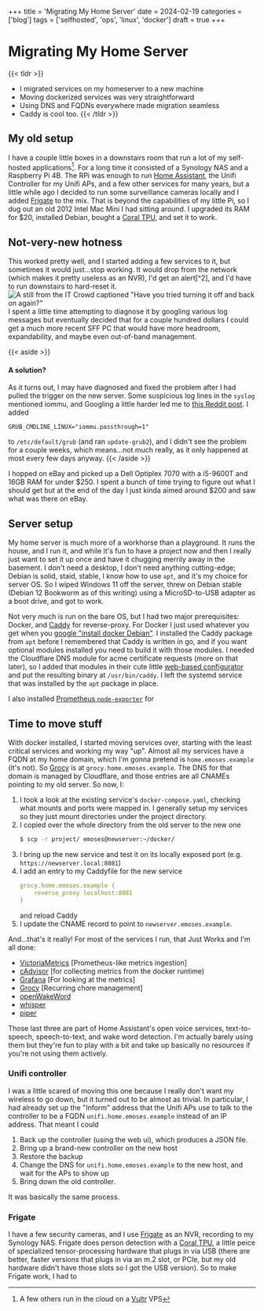 +++
title = 'Migrating My Home Server'
date = 2024-02-19
categories = ['blog']
tags = ['selfhosted', 'ops', 'linux', 'docker']
draft = true
+++

# Migrating My Home Server

{{< tldr >}}
* I migrated services on my homeserver to a new machine
* Moving dockerized services was very straightforward
* Using DNS and FQDNs everywhere made migration seamless
* Caddy is cool too.
{{< /tldr >}}

## My old setup

I have a couple little boxes in a downstairs room that run a lot of my self-hosted applications[^1].  For a long time it
consisted of a Synology NAS and a Raspberry Pi 4B.  The RPi was enough to run [Home
Assistant](https://home-assistant.io), the Unifi Controller for my Unifi APs, and a few other services for many years,
but a little while ago I decided to run some surveillance cameras locally and I added [Frigate](https://frigate.video)
to the mix. That is beyond the capabilities of my little Pi, so I dug out an old 2012 Intel Mac Mini I had sitting
around.  I upgraded its RAM for $20, installed Debian, bought a [Coral TPU](https://coral.ai/products/accelerator), and
set it to work.

[^1]: A few others run in the cloud on a [Vultr](https://www.vultr.com/) VPS

## Not-very-new hotness

This worked pretty well, and I started adding a few services to it, but sometimes it would just...stop working. It would
drop from the network (which makes it pretty useless as an NVR), I'd get an alert[^2], and I'd have to run downstairs to
hard-reset it.
![A still from the IT Crowd captioned "Have you tried turning it off and back on
again?"](/img/hello-it.jpeg)
I spent a little time attempting to diagnose it by googling various log messages but
eventually decided that for a couple hundred dollars I could get a much more recent SFF PC that would have more
headroom, expandability, and maybe even out-of-band management.

{{< aside >}}
#### A solution?

As it turns out, I may have diagnosed and fixed the problem after I had pulled the trigger on the new server.  Some
suspicious log lines in the `syslog` mentioned iommu, and Googling a little harder led me to [this Reddit
post](https://www.reddit.com/r/linux_on_mac/comments/w3hisc/network_dropout_fix_for_linux_on_mac_with_kernel/).  I added

```
GRUB_CMDLINE_LINUX="iommu.passthrough=1"
```

to `/etc/default/grub` (and ran `update-grub2`), and I didn't see the problem for a couple weeks, which means...not much
really, as it only happened at most every few days anyway.
{{< /aside >}}

I hopped on eBay and picked up a Dell Optiplex 7070 with a i5-9600T and 16GB RAM for under $250.  I spent a bunch of
time trying to figure out what I should get but at the end of the day I just kinda aimed around $200 and saw what was
there on eBay.


## Server setup

My home server is much more of a workhorse than a playground.  It runs the house, and I run it, and while it's fun to
have a project now and then I really just want to set it up once and have it chugging merrily away in the basement.  I
don't need a desktop, I don't need anything cutting-edge; Debian is solid, staid, stable, I know how to use `apt`, and
it's my choice for server OS.  So I wiped Windows 11 off the server, threw on Debian stable (Debian 12 Bookworm as of
this writing) using a MicroSD-to-USB adapter as a boot drive, and got to work.

Not very much is run on the bare OS, but I had two major prerequisites: Docker, and [Caddy](https://caddyserver.com/)
for reverse-proxy.  For Docker I just used whatever you get when you [google "install docker
Debian"](https://docs.docker.com/engine/install/debian/#install-using-the-repository).  I installed the Caddy package
from `apt` before I remembered that Caddy is written in go, and if you want optional modules installed you need to build
it with those modules.  I needed the Cloudflare DNS module for acme certificate requests (more on that later), so I
added that modules in their cute little [web-based configurator](https://caddyserver.com/download) and put the resulting
binary at `/usr/bin/caddy`.  I left the systemd service that was installed by the `apt` package in place.

I also installed [Prometheus `node-exporter`](https://prometheus.io/docs/guides/node-exporter/) for

## Time to move stuff

With docker installed, I started moving services over, starting with the least critical services and working my way
"up".  Almost all my services have a FQDN at my home domain, which I'm gonna pretend is `home.emoses.example` (it's
not).  So [Grocy](https://grocy.info/) is at `grocy.home.emoses.example`.  The DNS for that domain is managed by
Cloudflare, and those entries are all CNAMEs pointing to my old server.  So now, I:

1. I took a look at the existing service's `docker-compose.yaml`, checking what mounts and ports were mapped in.  I
   generally setup my services so they just mount directories under the project directory.
2. I copied over the whole directory from the old server to the new one
    ```bash
    $ scp -r project/ emoses@newserver:~/docker/
    ```
3. I bring up the new service and test it on its locally exposed port (e.g. `https://newserver.local:8081`)
4. I add an entry to my Caddyfile for the new service
    ```yaml
    grocy.home.emoses.example {
        reverse_proxy localhost:8081
    }
    ```
    and reload Caddy
5. I update the CNAME record to point to `newserver.emoses.example`.

And...that's it really!  For most of the services I run, that Just Works and I'm all done:

* [VictoriaMetrics](https://victoriametrics.com/) [Prometheus-like metrics ingestion]
* [cAdvisor](https://github.com/google/cadvisor) [for collecting metrics from the docker runtime)
* [Grafana](https://grafana.com/) [For looking at the metrics]
* [Grocy](https://grocy.info/) [Recurring chore management]
* [openWakeWord](https://github.com/dscripka/openWakeWord)
* [whisper](https://github.com/rhasspy/wyoming-faster-whisper)
* [piper](https://github.com/rhasspy/piper)

Those last three are part of Home Assistant's open voice services, text-to-speech, speech-to-text, and wake word
detection.  I'm actually barely using them but they're fun to play with a bit and take up basically no resources if
you're not using them actively.

### Unifi controller

I was a little scared of moving this one because I really don't want my wireless to go down, but it turned out to be
almost as trivial.  In particular, I had already set up the "Inform" address that the Unifi APs use to talk to the
controller to be a FQDN `unifi.home.emoses.example` instead of an IP address.  That meant I could

1. Back up the controller (using the web ui), which produces a JSON file.
1. Bring up a brand-new controller on the new host
1. Restore the backup
1. Change the DNS for `unifi.home.emoses.example` to the new host, and wait for the APs to show up
1. Bring down the old controller.

It was basically the same process.

### Frigate

I have a few security cameras, and I use [Frigate](https://frigate.video) as an NVR, recording to my Synology
NAS. Frigate does person detection with a [Coral TPU](https://coral.ai/products/accelerator), a little peice of
specialized tensor-processing hardware that plugs in via USB (there are better, faster versions that plugs in via an m.2
slot, or PCIe, but my old hardware didn't have those slots so I got the USB version). So to make Frigate work, I had to
